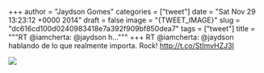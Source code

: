 
+++
author = "Jaydson Gomes"
categories = ["tweet"]
date = "Sat Nov 29 13:23:12 +0000 2014"
draft = false
image = "{TWEET_IMAGE}"
slug = "dc616cd100d0240983418e7a392f909bf850dea7"
tags = ["tweet"]
title = """RT @iamcherta: @jaydson h..."""
+++
RT @iamcherta: @jaydson hablando de lo que realmente importa. Rock! http://t.co/StImvHZJ3I

![](/images/tweet-media/538684602442059776-B3nC1MjCcAAbw2U.jpg)